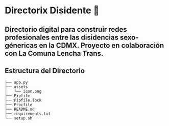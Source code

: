 # Directorix Disidente 🌈

Directorio digital para construir redes profesionales entre las disidencias sexo-génericas en la CDMX. Proyecto en colaboración con La Comuna Lencha Trans.
---

## Estructura del Directorio

```
├── app.py
├── assets
│   └── icon.png
├── Pipfile
├── Pipfile.lock
├── Procfile
├── README.md
├── requirements.txt
└── setup.sh
```